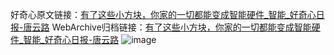 好奇心原文链接：[有了这些小方块，你家的一切都能变成智能硬件_智能_好奇心日报-唐云路](https://www.qdaily.com/articles/6082.html)
WebArchive归档链接：[有了这些小方块，你家的一切都能变成智能硬件_智能_好奇心日报-唐云路](http://web.archive.org/web/20180714045409/https://www.qdaily.com/articles/6082.html)
![image](http://ww3.sinaimg.cn/large/007d5XDply1g3w9in242uj30u03gi7wh)